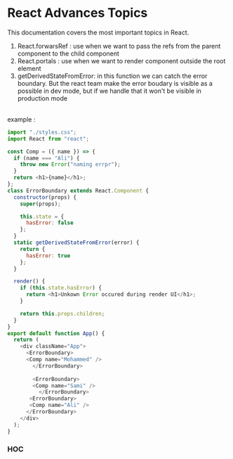 # React Advances Topics 
This documentation covers the most important topics in React.

1. React.forwarsRef : use when we want to pass the refs from the parent component to the child component
2. React.portals : use when we want to render component outside the root element 
3. getDerivedStateFromError: in this function we can catch the error boundary. 
But the react team make the error boudary is visible as a possible in dev mode, but if we handle that it won't be visible in production mode

<br/>example :
```js
import "./styles.css";
import React from "react";

const Comp = ({ name }) => {
  if (name === "Ali") {
    throw new Error("naming errpr");
  }
  return <h1>{name}</h1>;
};
class ErrorBoundary extends React.Component {
  constructor(props) {
    super(props);

    this.state = {
      hasError: false
    };
  }
  static getDerivedStateFromError(error) {
    return {
      hasError: true
    };
  }

  render() {
    if (this.state.hasError) {
      return <h1>Unkown Error occured during render UI</h1>;
    }

    return this.props.children;
  }
}
export default function App() {
  return (
    <div className="App">
      <ErrorBoundary>
      <Comp name="Mohammed" />
        </ErrorBoundary>
        
        <ErrorBoundary>
        <Comp name="Sami" />
          </ErrorBoundary>
       <ErrorBoundary>
       <Comp name="Ali" />
      </ErrorBoundary>
    </div>
  );
}
```


### HOC
